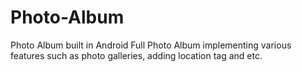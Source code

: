 # Photo-Album
Photo Album built in Android
Full Photo Album implementing various features such as photo galleries, adding location tag and etc. 
